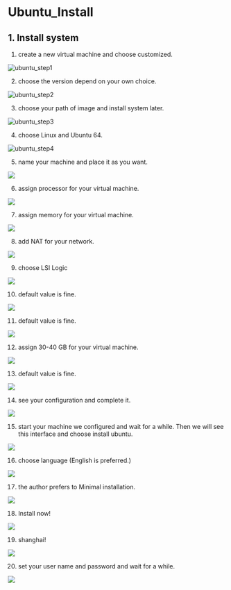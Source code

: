 # Ubuntu_Install

## 1. Install system

1. create a new virtual machine and choose customized.

![ubuntu_step1](../image/ubuntu_step1.jpg)

2. choose the version depend on your own choice.

![ubuntu_step2](../image/ubuntu_step2.jpg)

3. choose your path of image and install system later.

![ubuntu_step3](../image/ubuntu_step3.jpg)

4. choose Linux and Ubuntu 64.

![ubuntu_step4](../image/ubuntu_step4.jpg)

5. name your machine and place it as you want.

![](../image/ubuntu_step5.jpg)

6. assign processor for your virtual machine.

![](../image/ubuntu_step6.jpg)

7. assign memory for your virtual machine.

![](../image/ubuntu_step7.jpg)

8. add NAT for your network.

![](../image/ubuntu_step8.jpg)

9. choose LSI Logic 

![](../image/ubuntu_step9.jpg)

10. default value is fine.

![](../image/ubuntu_step10.jpg)

11. default value is fine.

![](../image/ubuntu_step11.jpg)

12. assign 30-40 GB for your virtual machine.

![](../image/ubuntu_step12.jpg)

13. default value is fine.

![](../image/ubuntu_step13.jpg)

14. see your configuration and complete it.

![](../image/ubuntu_step14.jpg)

15. start your machine we configured and wait for a while. Then we will see this interface and choose install ubuntu.

![](../image/ubuntu_step15.jpg)

16. choose language (English is preferred.)

![](../image/ubuntu_step16.jpg)

17. the author prefers to Minimal installation. 

![](../image/ubuntu_step17.jpg)

18. Install now!

![](../image/ubuntu_step18.png)

19. shanghai!

![](../image/ubuntu_step19.png)

20. set your user name and password and wait for a while. 

![](../image/ubuntu_step20.jpg)

